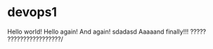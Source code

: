 # devops1

Hello world!
Hello again!
And again!
sdadasd
Aaaaand finally!!!
?????
?????????????????/

